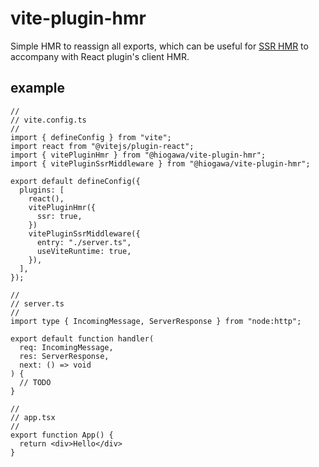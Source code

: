 # vite-plugin-hmr

Simple HMR to reassign all exports, which can be useful for [SSR HMR](https://github.com/vitejs/vite/pull/12165) to accompany with React plugin's client HMR.

## example

```tsx
//
// vite.config.ts
//
import { defineConfig } from "vite";
import react from "@vitejs/plugin-react";
import { vitePluginHmr } from "@hiogawa/vite-plugin-hmr";
import { vitePluginSsrMiddleware } from "@hiogawa/vite-plugin-hmr";

export default defineConfig({
  plugins: [
    react(),
    vitePluginHmr({
      ssr: true,
    })
    vitePluginSsrMiddleware({
      entry: "./server.ts",
      useViteRuntime: true,
    }),
  ],
});

//
// server.ts
//
import type { IncomingMessage, ServerResponse } from "node:http";

export default function handler(
  req: IncomingMessage,
  res: ServerResponse,
  next: () => void
) {
  // TODO
}

//
// app.tsx
//
export function App() {
  return <div>Hello</div>
}
```
